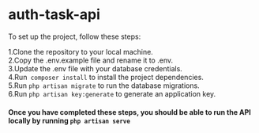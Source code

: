# auth-task-api

To set up the project, follow these steps:

1.Clone the repository to your local machine. <br>
2.Copy the .env.example file and rename it to .env.<br>
3.Update the .env file with your database credentials.<br>
4.Run` composer install` to install the project dependencies.<br>
5.Run `php artisan migrate` to run the database migrations.<br>
6.Run `php artisan key:generate` to generate an application key.<br>

#### Once you have completed these steps, you should be able to run the API locally by running `php artisan serve`
